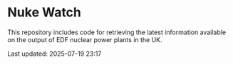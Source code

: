 # Nuke Watch

This repository includes code for retrieving the latest information available on the output of EDF nuclear power plants in the UK.

Last updated: 2025-07-19 23:17